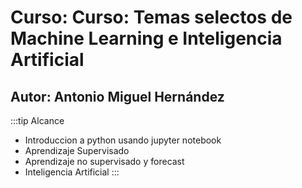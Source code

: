 # Curso: Curso: Temas selectos de Machine Learning e Inteligencia Artificial  

## Autor: Antonio Miguel Hernández

:::tip Alcance

- Introduccion a python usando jupyter notebook
- Aprendizaje Supervisado
- Aprendizaje no supervisado y forecast
- Inteligencia Artificial
:::
